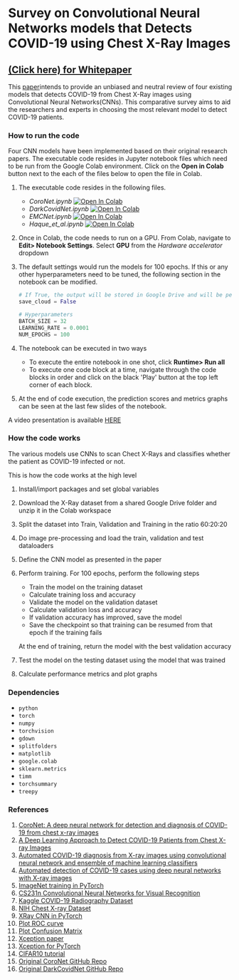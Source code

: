 # Survey on Convolutional Neural Networks models that Detects COVID-19 using Chest X-Ray Images

## [(Click here) for Whitepaper](docs/Team_1619_CS598_DLH_Project_Final_Report.pdf)

This [paper]((docs/Team_1619_CS598_DLH_Project_Final_Report.pdf))intends to provide an unbiased and neutral review of four existing models that detects COVID-19 from Chest X-Ray images using Convolutional Neural Networks(CNNs). This comparative survey aims to aid the researchers and experts in choosing the most relevant model to detect COVID-19 patients.

### How to run the code

Four CNN models have been implemented based on their original research papers. The executable code resides in Jupyter notebook files which need to be run from the Google Colab environment. Click on the **Open in Colab** button next to the each of the files below to open the file in Colab.

1.  The executable code resides in the following files.
    - _CoroNet.ipynb_      [![Open In Colab](https://colab.research.google.com/assets/colab-badge.svg)](https://colab.research.google.com/drive/1cZtGDLNPNTOkY8sw34Uwj6CAcwj7xb9h?usp=sharing)
    - _DarkCovidNet.ipynb_ [![Open In Colab](https://colab.research.google.com/assets/colab-badge.svg)](https://colab.research.google.com/drive/1Bysmfwh7CNVUIB7M404hDK1wZmStPUNO?usp=sharing)
    - _EMCNet.ipynb_       [![Open In Colab](https://colab.research.google.com/assets/colab-badge.svg)](https://colab.research.google.com/drive/1WT4EFr8HNkHr-Px43iL9NcnP0YNKyOf3?usp=sharing)
    - _Haque_et_al.ipynb_  [![Open In Colab](https://colab.research.google.com/assets/colab-badge.svg)](https://colab.research.google.com/drive/1_bZekHnJFAki-5xqZ2IGDhskj9DhwEJn?usp=sharing)

2.  Once in Colab, the code needs to run on a GPU. From Colab, navigate to **Edit> Notebook Settings**. Select **GPU** from the *Hardware accelerator* dropdown

3.  The default settings would run the models for 100 epochs. If this or any other hyperparameters need to be tuned, the following section in the notebook can be modified.

    ```python
    # If True, the output will be stored in Google Drive and will be permanent. Otherwise it will be stored in the Colab workspace which is highly volatile
    save_cloud = False

    # Hyperparameters
    BATCH_SIZE = 32
    LEARNING_RATE = 0.0001
    NUM_EPOCHS = 100
    ```
   

4. The notebook can be executed in two ways
    - To execute the entire notebook in one shot, click **Runtime> Run all**
    - To execute one code block at a time, navigate through the code blocks in order and click on the black 'Play' button at the top left corner of each block.


5.  At the end of code execution, the prediction scores and metrics graphs can be seen at the last few slides of the notebook.

A video presentation is available [HERE](https://www.youtube.com/)

### How the code works

The various models use CNNs to scan Chect X-Rays and classifies whether the patient as COVID-19 infected or not.

This is how the code works at the high level

1. Install/import packages and set global variables
2. Download the X-Ray dataset from a shared Google Drive folder and unzip it in the Colab workspace
3. Split the dataset into Train, Validation and Training in the ratio 60:20:20
4. Do image pre-processing and load the train, validation and test dataloaders
5. Define the CNN model as presented in the paper
6. Perform training. For 100 epochs, perform the following steps
    - Train the model on the training dataset
    - Calculate training loss and accuracy
    - Validate the model on the validation dataset
    - Calculate validation loss and accuracy
    - If validation accuracy has improved, save the model
    - Save the checkpoint so that training can be resumed from that epoch if the training fails
   
   At the end of training, return the model with the best validation accuracy
7. Test the model on the testing dataset using the model that was trained
8. Calculate performance metrics and plot graphs

### Dependencies

- `python` &emsp;
- `torch` &emsp;
- `numpy` &emsp;
- `torchvision` &emsp;
- `gdown` &emsp;
- `splitfolders` &emsp;
- `matplotlib` &emsp;
- `google.colab` &emsp;
- `sklearn.metrics` &emsp;
- `timm` &emsp;
- `torchsummary` &emsp;
- `treepy` &emsp;







### References
1. [CoroNet: A deep neural network for detection and diagnosis of COVID-19 from chest x-ray images](https://www.ncbi.nlm.nih.gov/pmc/articles/PMC7274128/)
2. [A Deep Learning Approach to Detect COVID-19 Patients from Chest X-ray Images](https://www.researchgate.net/publication/344340531_A_Deep_Learning_Approach_to_Detect_COVID-19_Patients_from_Chest_X-ray_Images)
3. [Automated COVID-19 diagnosis from X-ray images using convolutional neural network and ensemble of machine learning classifiers](https://www.sciencedirect.com/science/article/pii/S2352914820306560)
4. [Automated detection of COVID-19 cases using deep neural networks with X-ray images](https://www.sciencedirect.com/science/article/abs/pii/S0010482520301621)
5. [ImageNet training in PyTorch](https://github.com/pytorch/examples/blob/537f6971872b839b36983ff40dafe688276fe6c3/imagenet/main.py)
6. [CS231n Convolutional Neural Networks for Visual Recognition](https://cs231n.github.io/convolutional-networks/)
7. [Kaggle COVID-19 Radiography Dataset](https://www.kaggle.com/tawsifurrahman/covid19-radiography-database)
8. [NIH Chest X-ray Dataset](https://nihcc.app.box.com/v/ChestXray-NIHCC/folder/36938765345)
9. [XRay CNN in PyTorch](https://www.kaggle.com/salvation23/xray-cnn-pytorch)
10. [Plot ROC curve](https://stackoverflow.com/questions/25009284/how-to-plot-roc-curve-in-python)
11. [Plot Confusion Matrix](https://medium.com/@dtuk81/confusion-matrix-visualization-fc31e3f30fea)
12. [Xception paper](https://openaccess.thecvf.com/content_cvpr_2017/papers/Chollet_Xception_Deep_Learning_CVPR_2017_paper.pdf)
13. [Xception for PyTorch](https://rwightman.github.io/pytorch-image-models/models/xception/)
14. [CIFAR10 tutorial](https://pytorch.org/tutorials/beginner/blitz/cifar10_tutorial.html) 
15. [Original CoroNet GitHub Repo](https://github.com/drkhan107/CoroNet)
16. [Original DarkCovidNet GitHub Repo](https://github.com/muhammedtalo/COVID-19/blob/master/)

